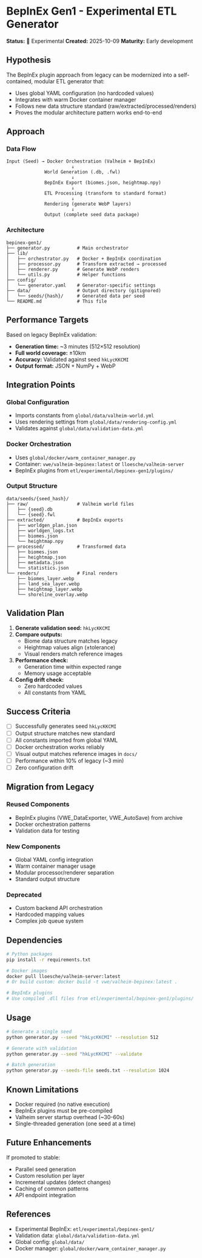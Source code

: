 # BepInEx Gen1 - Experimental ETL Generator

**Status:** 🧪 Experimental
**Created:** 2025-10-09
**Maturity:** Early development

## Hypothesis

The BepInEx plugin approach from legacy can be modernized into a self-contained, modular ETL generator that:
- Uses global YAML configuration (no hardcoded values)
- Integrates with warm Docker container manager
- Follows new data structure standard (raw/extracted/processed/renders)
- Proves the modular architecture pattern works end-to-end

## Approach

### Data Flow
```
Input (Seed) → Docker Orchestration (Valheim + BepInEx)
                        ↓
              World Generation (.db, .fwl)
                        ↓
              BepInEx Export (biomes.json, heightmap.npy)
                        ↓
              ETL Processing (transform to standard format)
                        ↓
              Rendering (generate WebP layers)
                        ↓
              Output (complete seed data package)
```

### Architecture

```
bepinex-gen1/
├── generator.py          # Main orchestrator
├── lib/
│   ├── orchestrator.py   # Docker + BepInEx coordination
│   ├── processor.py      # Transform extracted → processed
│   ├── renderer.py       # Generate WebP renders
│   └── utils.py          # Helper functions
├── config/
│   └── generator.yaml    # Generator-specific settings
├── data/                 # Output directory (gitignored)
│   └── seeds/{hash}/     # Generated data per seed
└── README.md             # This file
```

## Performance Targets

Based on legacy BepInEx validation:
- **Generation time:** ~3 minutes (512×512 resolution)
- **Full world coverage:** ±10km
- **Accuracy:** Validated against seed `hkLycKKCMI`
- **Output format:** JSON + NumPy + WebP

## Integration Points

### Global Configuration
- Imports constants from `global/data/valheim-world.yml`
- Uses rendering settings from `global/data/rendering-config.yml`
- Validates against `global/data/validation-data.yml`

### Docker Orchestration
- Uses `global/docker/warm_container_manager.py`
- Container: `vwe/valheim-bepinex:latest` or `lloesche/valheim-server`
- BepInEx plugins from `etl/experimental/bepinex-gen1/plugins/`

### Output Structure
```
data/seeds/{seed_hash}/
├── raw/                  # Valheim world files
│   ├── {seed}.db
│   └── {seed}.fwl
├── extracted/            # BepInEx exports
│   ├── worldgen_plan.json
│   ├── worldgen_logs.txt
│   ├── biomes.json
│   └── heightmap.npy
├── processed/            # Transformed data
│   ├── biomes.json
│   ├── heightmap.json
│   ├── metadata.json
│   └── statistics.json
└── renders/              # Final renders
    ├── biomes_layer.webp
    ├── land_sea_layer.webp
    ├── heightmap_layer.webp
    └── shoreline_overlay.webp
```

## Validation Plan

1. **Generate validation seed:** `hkLycKKCMI`
2. **Compare outputs:**
   - Biome data structure matches legacy
   - Heightmap values align (±tolerance)
   - Visual renders match reference images
3. **Performance check:**
   - Generation time within expected range
   - Memory usage acceptable
4. **Config drift check:**
   - Zero hardcoded values
   - All constants from YAML

## Success Criteria

- [ ] Successfully generates seed `hkLycKKCMI`
- [ ] Output structure matches new standard
- [ ] All constants imported from global YAML
- [ ] Docker orchestration works reliably
- [ ] Visual output matches reference images in `docs/`
- [ ] Performance within 10% of legacy (~3 min)
- [ ] Zero configuration drift

## Migration from Legacy

### Reused Components
- BepInEx plugins (VWE_DataExporter, VWE_AutoSave) from archive
- Docker orchestration patterns
- Validation data for testing

### New Components
- Global YAML config integration
- Warm container manager usage
- Modular processor/renderer separation
- Standard output structure

### Deprecated
- Custom backend API orchestration
- Hardcoded mapping values
- Complex job queue system

## Dependencies

```bash
# Python packages
pip install -r requirements.txt

# Docker images
docker pull lloesche/valheim-server:latest
# Or build custom: docker build -t vwe/valheim-bepinex:latest .

# BepInEx plugins
# Use compiled .dll files from etl/experimental/bepinex-gen1/plugins/
```

## Usage

```bash
# Generate a single seed
python generator.py --seed "hkLycKKCMI" --resolution 512

# Generate with validation
python generator.py --seed "hkLycKKCMI" --validate

# Batch generation
python generator.py --seeds-file seeds.txt --resolution 1024
```

## Known Limitations

- Docker required (no native execution)
- BepInEx plugins must be pre-compiled
- Valheim server startup overhead (~30-60s)
- Single-threaded generation (one seed at a time)

## Future Enhancements

If promoted to stable:
- Parallel seed generation
- Custom resolution per layer
- Incremental updates (detect changes)
- Caching of common patterns
- API endpoint integration

## References

- Experimental BepInEx: `etl/experimental/bepinex-gen1/`
- Validation data: `global/data/validation-data.yml`
- Global config: `global/data/`
- Docker manager: `global/docker/warm_container_manager.py`
